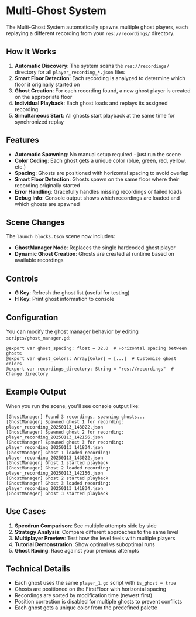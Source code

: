 # Multi-Ghost System

The Multi-Ghost System automatically spawns multiple ghost players, each replaying a different recording from your `res://recordings/` directory.

## How It Works

1. **Automatic Discovery**: The system scans the `res://recordings/` directory for all `player_recording_*.json` files
2. **Smart Floor Detection**: Each recording is analyzed to determine which floor it originally started on
3. **Ghost Creation**: For each recording found, a new ghost player is created on the appropriate floor
4. **Individual Playback**: Each ghost loads and replays its assigned recording
5. **Simultaneous Start**: All ghosts start playback at the same time for synchronized replay

## Features

- **Automatic Spawning**: No manual setup required - just run the scene
- **Color Coding**: Each ghost gets a unique color (blue, green, red, yellow, etc.)
- **Spacing**: Ghosts are positioned with horizontal spacing to avoid overlap
- **Smart Floor Detection**: Ghosts spawn on the same floor where their recording originally started
- **Error Handling**: Gracefully handles missing recordings or failed loads
- **Debug Info**: Console output shows which recordings are loaded and which ghosts are spawned

## Scene Changes

The `launch_blocks.tscn` scene now includes:
- **GhostManager Node**: Replaces the single hardcoded ghost player
- **Dynamic Ghost Creation**: Ghosts are created at runtime based on available recordings

## Controls

- **G Key**: Refresh the ghost list (useful for testing)
- **H Key**: Print ghost information to console

## Configuration

You can modify the ghost manager behavior by editing `scripts/ghost_manager.gd`:

```gdscript
@export var ghost_spacing: float = 32.0  # Horizontal spacing between ghosts
@export var ghost_colors: Array[Color] = [...]  # Customize ghost colors
@export var recordings_directory: String = "res://recordings"  # Change directory
```

## Example Output

When you run the scene, you'll see console output like:
```
[GhostManager] Found 3 recordings, spawning ghosts...
[GhostManager] Spawned ghost 1 for recording: player_recording_20250113_143022.json
[GhostManager] Spawned ghost 2 for recording: player_recording_20250113_142156.json
[GhostManager] Spawned ghost 3 for recording: player_recording_20250113_141834.json
[GhostManager] Ghost 1 loaded recording: player_recording_20250113_143022.json
[GhostManager] Ghost 1 started playback
[GhostManager] Ghost 2 loaded recording: player_recording_20250113_142156.json
[GhostManager] Ghost 2 started playback
[GhostManager] Ghost 3 loaded recording: player_recording_20250113_141834.json
[GhostManager] Ghost 3 started playback
```

## Use Cases

1. **Speedrun Comparison**: See multiple attempts side by side
2. **Strategy Analysis**: Compare different approaches to the same level
3. **Multiplayer Preview**: Test how the level feels with multiple players
4. **Tutorial Demonstration**: Show optimal vs suboptimal runs
5. **Ghost Racing**: Race against your previous attempts

## Technical Details

- Each ghost uses the same `player_1.gd` script with `is_ghost = true`
- Ghosts are positioned on the FirstFloor with horizontal spacing
- Recordings are sorted by modification time (newest first)
- Position correction is disabled for multiple ghosts to prevent conflicts
- Each ghost gets a unique color from the predefined palette

